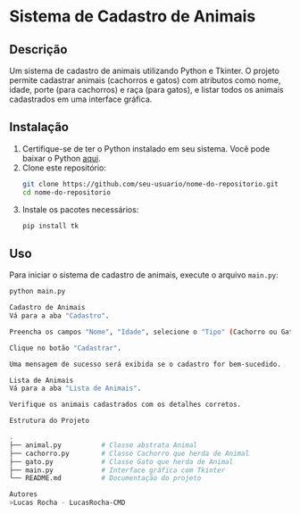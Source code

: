 # Sistema de Cadastro de Animais

## Descrição
Um sistema de cadastro de animais utilizando Python e Tkinter. O projeto permite cadastrar animais (cachorros e gatos) com atributos como nome, idade, porte (para cachorros) e raça (para gatos), e listar todos os animais cadastrados em uma interface gráfica.

## Instalação
1. Certifique-se de ter o Python instalado em seu sistema. Você pode baixar o Python [aqui](https://www.python.org/downloads/).
2. Clone este repositório:
    ```bash
    git clone https://github.com/seu-usuario/nome-do-repositorio.git
    cd nome-do-repositorio
    ```
3. Instale os pacotes necessários:
    ```bash
    pip install tk
    ```

## Uso
Para iniciar o sistema de cadastro de animais, execute o arquivo `main.py`:
```bash
python main.py

Cadastro de Animais
Vá para a aba "Cadastro".

Preencha os campos "Nome", "Idade", selecione o "Tipo" (Cachorro ou Gato) e preencha o campo "Porte (para Cachorro) ou Raça (para Gato)".

Clique no botão "Cadastrar".

Uma mensagem de sucesso será exibida se o cadastro for bem-sucedido.

Lista de Animais
Vá para a aba "Lista de Animais".

Verifique os animais cadastrados com os detalhes corretos.

Estrutura do Projeto

.
├── animal.py          # Classe abstrata Animal
├── cachorro.py        # Classe Cachorro que herda de Animal
├── gato.py            # Classe Gato que herda de Animal
├── main.py            # Interface gráfica com Tkinter
└── README.md          # Documentação do projeto

Autores
>Lucas Rocha - LucasRocha-CMD
